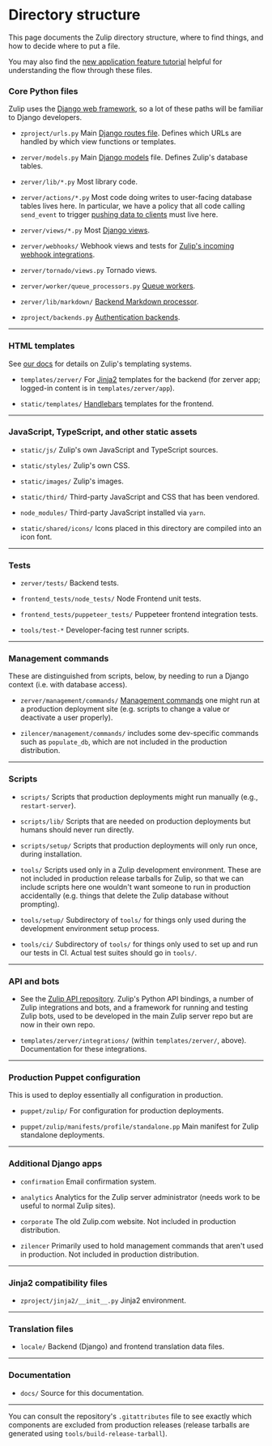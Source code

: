 # Directory structure

This page documents the Zulip directory structure, where to find
things, and how to decide where to put a file.

You may also find the [new application feature
tutorial](../tutorials/new-feature-tutorial.md) helpful for understanding the
flow through these files.

### Core Python files

Zulip uses the [Django web
framework](https://docs.djangoproject.com/en/3.2/), so a lot of these
paths will be familiar to Django developers.

- `zproject/urls.py` Main
  [Django routes file](https://docs.djangoproject.com/en/3.2/topics/http/urls/).
  Defines which URLs are handled by which view functions or templates.

- `zerver/models.py` Main
  [Django models](https://docs.djangoproject.com/en/3.2/topics/db/models/)
  file. Defines Zulip's database tables.

- `zerver/lib/*.py` Most library code.

- `zerver/actions/*.py` Most code doing writes to user-facing
  database tables lives here. In particular, we have a policy that
  all code calling `send_event` to trigger [pushing data to
  clients](../subsystems/events-system.md) must live here.

- `zerver/views/*.py` Most [Django views](https://docs.djangoproject.com/en/3.2/topics/http/views/).

- `zerver/webhooks/` Webhook views and tests for [Zulip's incoming webhook integrations](https://zulip.com/api/incoming-webhooks-overview).

- `zerver/tornado/views.py` Tornado views.

- `zerver/worker/queue_processors.py` [Queue workers](../subsystems/queuing.md).

- `zerver/lib/markdown/` [Backend Markdown processor](../subsystems/markdown.md).

- `zproject/backends.py` [Authentication backends](https://docs.djangoproject.com/en/3.2/topics/auth/customizing/).

---

### HTML templates

See [our docs](../subsystems/html-css.md) for details on Zulip's
templating systems.

- `templates/zerver/` For [Jinja2](http://jinja.pocoo.org/) templates
  for the backend (for zerver app; logged-in content is in `templates/zerver/app`).

- `static/templates/` [Handlebars](https://handlebarsjs.com/) templates for the frontend.

---

### JavaScript, TypeScript, and other static assets

- `static/js/` Zulip's own JavaScript and TypeScript sources.

- `static/styles/` Zulip's own CSS.

- `static/images/` Zulip's images.

- `static/third/` Third-party JavaScript and CSS that has been vendored.

- `node_modules/` Third-party JavaScript installed via `yarn`.

- `static/shared/icons/` Icons placed in this directory are compiled
  into an icon font.

---

### Tests

- `zerver/tests/` Backend tests.

- `frontend_tests/node_tests/` Node Frontend unit tests.

- `frontend_tests/puppeteer_tests/` Puppeteer frontend integration tests.

- `tools/test-*` Developer-facing test runner scripts.

---

### Management commands

These are distinguished from scripts, below, by needing to run a
Django context (i.e. with database access).

- `zerver/management/commands/`
  [Management commands](../subsystems/management-commands.md) one might run at a
  production deployment site (e.g. scripts to change a value or
  deactivate a user properly).

- `zilencer/management/commands/` includes some dev-specific
  commands such as `populate_db`, which are not included in
  the production distribution.

---

### Scripts

- `scripts/` Scripts that production deployments might run manually
  (e.g., `restart-server`).

- `scripts/lib/` Scripts that are needed on production deployments but
  humans should never run directly.

- `scripts/setup/` Scripts that production deployments will only run
  once, during installation.

- `tools/` Scripts used only in a Zulip development environment.
  These are not included in production release tarballs for Zulip, so
  that we can include scripts here one wouldn't want someone to run in
  production accidentally (e.g. things that delete the Zulip database
  without prompting).

- `tools/setup/` Subdirectory of `tools/` for things only used during
  the development environment setup process.

- `tools/ci/` Subdirectory of `tools/` for things only used to
  set up and run our tests in CI. Actual test suites should
  go in `tools/`.

---

### API and bots

- See the [Zulip API repository](https://github.com/zulip/python-zulip-api).
  Zulip's Python API bindings, a number of Zulip integrations and
  bots, and a framework for running and testing Zulip bots, used to be
  developed in the main Zulip server repo but are now in their own repo.

- `templates/zerver/integrations/` (within `templates/zerver/`, above).
  Documentation for these integrations.

---

### Production Puppet configuration

This is used to deploy essentially all configuration in production.

- `puppet/zulip/` For configuration for production deployments.

- `puppet/zulip/manifests/profile/standalone.pp` Main manifest for Zulip standalone deployments.

---

### Additional Django apps

- `confirmation` Email confirmation system.

- `analytics` Analytics for the Zulip server administrator (needs work to
  be useful to normal Zulip sites).

- `corporate` The old Zulip.com website. Not included in production
  distribution.

- `zilencer` Primarily used to hold management commands that aren't
  used in production. Not included in production distribution.

---

### Jinja2 compatibility files

- `zproject/jinja2/__init__.py` Jinja2 environment.

---

### Translation files

- `locale/` Backend (Django) and frontend translation data files.

---

### Documentation

- `docs/` Source for this documentation.

---

You can consult the repository's `.gitattributes` file to see exactly
which components are excluded from production releases (release
tarballs are generated using `tools/build-release-tarball`).
